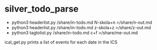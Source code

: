 # silver_todo_parse

* python3 headerlist.py /share/in-todo.md N-skola+n >/share/n-out.md
* python3 headerlist.py /share/in-todo.md z-skola+z >/share/z-out.md
* python3 tagtolist.py /share/in-todo.md c+f >/share/me-out.md


ical_get.py prints a list of events for each date in the ICS
